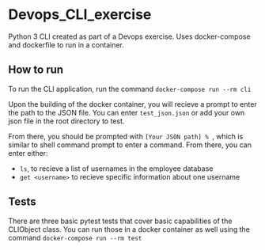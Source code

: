 # Devops_CLI_exercise
Python 3 CLI created as part of a Devops exercise. Uses docker-compose and dockerfile to run in a container.

## How to run

To run the CLI application, run the command
`docker-compose run --rm cli`

Upon the building of the docker container, you will recieve a prompt to 
enter the path to the JSON file. You can enter `test_json.json` or add
your own json file in the root directory to test.

From there, you should be prompted with `[Your JSON path] % `, which is similar to shell command prompt to enter a command. From there, you can enter either:
-  `ls`, to recieve a list of usernames in the employee database
-  `get <username>` to recieve specific information about one username

## Tests

There are three basic pytest tests that cover basic capabilities of the CLIObject class. You can run those in a docker container as well using the command
`docker-compose run --rm test`
